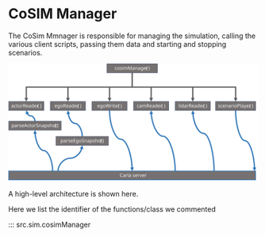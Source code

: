# CoSIM Manager

The CoSim Mmnager is responsible for managing the simulation, calling the various client scripts, passing them data and starting and stopping scenarios.

![Bridge client architecture](bridge_client_architecture.svg)

A high-level architecture is shown here.


Here we list the identifier of the functions/class we commented

::: src.sim.cosimManager